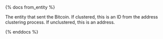 {% docs from_entity %}

The entity that sent the Bitcoin. If clustered, this is an ID from the address clustering process. If unclustered, this is an address.

{% enddocs %}

